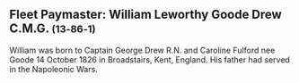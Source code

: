 ## Fleet Paymaster: William Leworthy Goode Drew C.M.G. <small>(13‑86‑1)</small>

William was born to Captain George Drew R.N. and Caroline Fulford nee Goode 14 October 1826 in Broadstairs, Kent, England. His father had served in the Napoleonic Wars.
